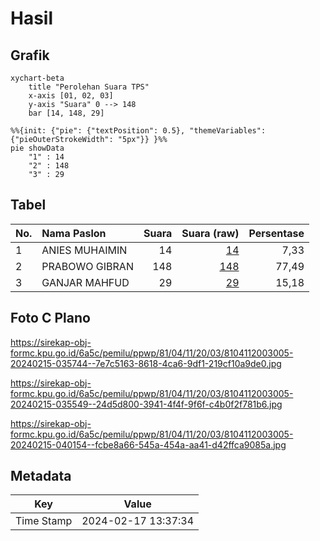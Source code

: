# Hasil

## Grafik

```mermaid
xychart-beta
    title "Perolehan Suara TPS"
    x-axis [01, 02, 03]
    y-axis "Suara" 0 --> 148
    bar [14, 148, 29]
```

```mermaid
%%{init: {"pie": {"textPosition": 0.5}, "themeVariables": {"pieOuterStrokeWidth": "5px"}} }%%
pie showData
    "1" : 14
    "2" : 148
    "3" : 29
```

## Tabel

| No. | Nama Paslon    | Suara | Suara (raw) | Persentase |
|:--- |:-------------- | -----:| -----------:| ----------:|
| 1   | ANIES MUHAIMIN | 14    | [14][p-1]   | 7,33       |
| 2   | PRABOWO GIBRAN | 148   | [148][p-2]  | 77,49      |
| 3   | GANJAR MAHFUD  | 29    | [29][p-3]   | 15,18      |


[p-1]: https://github.com/gigit-pemilu/pemilu-2024-81-maluku/blob/main/pilpres/hitung-suara/sub/81-maluku/sub/04-buru/sub/11-lolong-guba/sub/2003-grandeng/sub/005-tps/sub/paslon-1.txt
[p-2]: https://github.com/gigit-pemilu/pemilu-2024-81-maluku/blob/main/pilpres/hitung-suara/sub/81-maluku/sub/04-buru/sub/11-lolong-guba/sub/2003-grandeng/sub/005-tps/sub/paslon-2.txt
[p-3]: https://github.com/gigit-pemilu/pemilu-2024-81-maluku/blob/main/pilpres/hitung-suara/sub/81-maluku/sub/04-buru/sub/11-lolong-guba/sub/2003-grandeng/sub/005-tps/sub/paslon-3.txt

## Foto C Plano

https://sirekap-obj-formc.kpu.go.id/6a5c/pemilu/ppwp/81/04/11/20/03/8104112003005-20240215-035744--7e7c5163-8618-4ca6-9df1-219cf10a9de0.jpg

https://sirekap-obj-formc.kpu.go.id/6a5c/pemilu/ppwp/81/04/11/20/03/8104112003005-20240215-035549--24d5d800-3941-4f4f-9f6f-c4b0f2f781b6.jpg

https://sirekap-obj-formc.kpu.go.id/6a5c/pemilu/ppwp/81/04/11/20/03/8104112003005-20240215-040154--fcbe8a66-545a-454a-aa41-d42ffca9085a.jpg


## Metadata

| Key        | Value               |
| ---------- | ------------------- |
| Time Stamp | 2024-02-17 13:37:34 |



